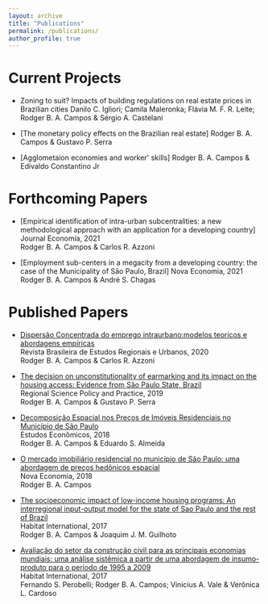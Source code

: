 ```yaml
---
layout: archive
title: "Publications"
permalink: /publications/
author_profile: true
---
```

# Current Projects
- Zoning to suit? Impacts of building regulations on real estate prices in Brazilian cities
Danilo C. Igliori; Camila Maleronka; Flávia M. F. R. Leite; Rodger B. A. Campos & Sérgio A. Castelani

- [The monetary policy effects on the Brazilian real estate]
Rodger B. A. Campos & Gustavo P. Serra

- [Agglometaion economies and worker' skills]
Rodger B. A. Campos & Edivaldo Constantino Jr

# Forthcoming Papers
- [Empirical identification of intra-urban subcentralities: a new methodological approach with an application for a developing country]
Journal Economía, 2021 <br/>
Rodger B. A. Campos & Carlos R. Azzoni

- [Employment sub-centers in a megacity from a developing country: the case of the Municipality of São Paulo, Brazil]
Nova Economia, 2021 <br/>
Rodger B. A. Campos & André S. Chagas

# Published Papers
- [Dispersão Concentrada do emprego intraurbano:modelos teoricos e abordagens empíricas](https://revistaaber.org.br/rberu/article/view/460/305) <br/>
Revista Brasileira de Estudos Regionais e Urbanos, 2020 <br/>
Rodger B. A. Campos & Carlos R. Azzoni

- [The decision on unconstitutionality of earmarking and its impact on the housing access: Evidence from São Paulo State, Brazil](https://rsaiconnect.onlinelibrary.wiley.com/doi/abs/10.1111/rsp3.12180) <br/>
Regional Science Policy and Practice, 2019 <br/>
Rodger B. A. Campos & Gustavo P. Serra

- [Decomposição Espacial nos Preços de Imóveis Residenciais no Município de São Paulo](https://www.scielo.br/scielo.php?pid=S0101-41612018000100005&script=sci_abstract&tlng=pt) <br/>
Estudos Econômicos, 2018 <br/>
Rodger B. A. Campos & Eduardo S. Almeida

- [O mercado imobiliário residencial no município de São Paulo: uma abordagem de preços hedônicos espacial](https://www.scielo.br/scielo.php?script=sci_arttext&pid=S0103-63512017000100303) <br/>
Nova Economia, 2018 <br/>
Rodger B. A. Campos 

- [The socioeconomic impact of low-income housing programs: An interregional input-output model for the state of Sao Paulo and the rest of Brazil](https://www.sciencedirect.com/science/article/abs/pii/S0197397516308748) <br/>
Habitat International, 2017 <br/>
Rodger B. A. Campos & Joaquim J. M. Guilhoto 

- [Avaliação do setor da construção civil para as principais economias mundiais: uma análise sistêmica a partir de uma abordagem de insumo-produto para o período de 1995 a 2009](http://revistas.planejamento.rs.gov.br/index.php/ensaios/article/view/3570/3764) <br/>
Habitat International, 2017 <br/>
Fernando S. Perobelli; Rodger B. A. Campos; Vinicius A. Vale & Verônica L. Cardoso 
